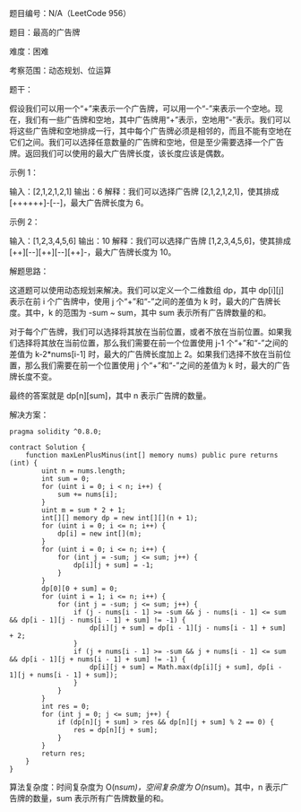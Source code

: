 题目编号：N/A（LeetCode 956）

题目：最高的广告牌

难度：困难

考察范围：动态规划、位运算

题干：

假设我们可以用一个“+”来表示一个广告牌，可以用一个“-”来表示一个空地。现在，我们有一些广告牌和空地，其中广告牌用“+”表示，空地用“-”表示。我们可以将这些广告牌和空地排成一行，其中每个广告牌必须是相邻的，而且不能有空地在它们之间。我们可以选择任意数量的广告牌和空地，但是至少需要选择一个广告牌。返回我们可以使用的最大广告牌长度，该长度应该是偶数。

示例 1：

输入：[2,1,2,1,2,1]
输出：6
解释：我们可以选择广告牌 [2,1,2,1,2,1]，使其排成 [++++++]-[--]，最大广告牌长度为 6。

示例 2：

输入：[1,2,3,4,5,6]
输出：10
解释：我们可以选择广告牌 [1,2,3,4,5,6]，使其排成 [++][--][++][--][++]-，最大广告牌长度为 10。

解题思路：

这道题可以使用动态规划来解决。我们可以定义一个二维数组 dp，其中 dp[i][j] 表示在前 i 个广告牌中，使用 j 个“+”和“-”之间的差值为 k 时，最大的广告牌长度。其中，k 的范围为 -sum ~ sum，其中 sum 表示所有广告牌数量的和。

对于每个广告牌，我们可以选择将其放在当前位置，或者不放在当前位置。如果我们选择将其放在当前位置，那么我们需要在前一个位置使用 j-1 个“+”和“-”之间的差值为 k-2*nums[i-1] 时，最大的广告牌长度加上 2。如果我们选择不放在当前位置，那么我们需要在前一个位置使用 j 个“+”和“-”之间的差值为 k 时，最大的广告牌长度不变。

最终的答案就是 dp[n][sum]，其中 n 表示广告牌的数量。

解决方案：

```
pragma solidity ^0.8.0;

contract Solution {
    function maxLenPlusMinus(int[] memory nums) public pure returns (int) {
        uint n = nums.length;
        int sum = 0;
        for (uint i = 0; i < n; i++) {
            sum += nums[i];
        }
        uint m = sum * 2 + 1;
        int[][] memory dp = new int[][](n + 1);
        for (uint i = 0; i <= n; i++) {
            dp[i] = new int[](m);
        }
        for (uint i = 0; i <= n; i++) {
            for (int j = -sum; j <= sum; j++) {
                dp[i][j + sum] = -1;
            }
        }
        dp[0][0 + sum] = 0;
        for (uint i = 1; i <= n; i++) {
            for (int j = -sum; j <= sum; j++) {
                if (j - nums[i - 1] >= -sum && j - nums[i - 1] <= sum && dp[i - 1][j - nums[i - 1] + sum] != -1) {
                    dp[i][j + sum] = dp[i - 1][j - nums[i - 1] + sum] + 2;
                }
                if (j + nums[i - 1] >= -sum && j + nums[i - 1] <= sum && dp[i - 1][j + nums[i - 1] + sum] != -1) {
                    dp[i][j + sum] = Math.max(dp[i][j + sum], dp[i - 1][j + nums[i - 1] + sum]);
                }
            }
        }
        int res = 0;
        for (int j = 0; j <= sum; j++) {
            if (dp[n][j + sum] > res && dp[n][j + sum] % 2 == 0) {
                res = dp[n][j + sum];
            }
        }
        return res;
    }
}
```

算法复杂度：时间复杂度为 O(n*sum)，空间复杂度为 O(n*sum)。其中，n 表示广告牌的数量，sum 表示所有广告牌数量的和。